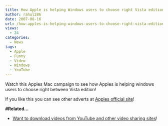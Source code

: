 ```yaml
---
title: How Apple is helping Windows users to choose right Vista edition!
author: rahul286
date: 2007-08-16
url: /how-apples-is-helping-windows-users-to-choose-right-vista-edition/
views:
  - 24
categories:
  - News
tags:
  - Apple
  - Funny
  - Video
  - Windows
  - YouTube
---
```

<span>Watch this Apples Mac campaign to see how Apples is helping windows users to choose right between Vista edition!</span>

If you like this you can see other adverts at <a href="http://www.apple.com/getamac/ads/" onclick="_gaq.push(['_trackEvent', 'outbound-article', 'http://www.apple.com/getamac/ads/', 'Apples official site']);" target="_blank">Apples official site</a>!

<div>
  <div>
  </div>
  
  <div>
  </div>
  
  <div style="text-align: center">
  </div>
</div>

**#Related&#8230;**

  * <a href="http://devilsworkshop.org/2007/03/22/kiss-best-hack-to-download-youtube-videos/" target="_blank">Want to download videos from YouTube and other video sharing sites</a>!
